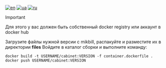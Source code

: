 [![en](https://img.shields.io/badge/lang-en-red.svg)](README.md)
[![ua](https://img.shields.io/badge/lang-ua-yellow.svg)](README.ua.md)
[![ru](https://img.shields.io/badge/lang-ru-blue.svg)](README.ru.md)

> [!IMPORTANT]
> Для этого у вас должен быть собственный docker registry или аккаунт в docker hub

Загрузите файлы нужной версии с mikbill, распакуйте и разместите их в директории **files**
Войдите в каталог сборки и выполните команду:

```
docker build -t USERNAME/cabinet:VERSION -f container.dockerfile .
docker push USERNAME/cabinet:VERSION
```
